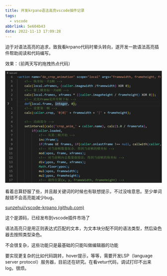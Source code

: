 ```yaml
---
title: 开发krpano语法高亮vscode插件记录
tags:
  - vscode
abbrlink: 5e604b43
date: 2022-11-13 17:09:28
---
```


迫于对语法高亮的追求，致我看krpano代码时晕头转向，遂开发一款语法高亮插件帮助阅读和代码编写。

<!--more-->

效果：（前两天写的拖拽热点代码）

![test](开发krpano语法高亮vscode插件记录/test.png)

看着总算舒服了些，并且敲关键词的时候也有联想提示，不过没啥意思。至少单词敲错不会高亮能减少bug。

[sunzehui/vscode-krpano (github.com)](https://github.com/sunzehui/vscode-krpano)

这个是源码，已经发布到vscode插件市场了



语法高亮只是用正则表达式匹配的文本，为文本块分配不同的语法类型，然后染色器去按照类型染色。

不会很复杂，这些功能只是最基础的只能叫做编辑器的功能

要实现更复杂的比如代码跳转，hover提示，等等，需要开发LSP（language server protocol）服务器，目前还在研究。在看vetur代码，调试打印不出来log，很烦。